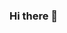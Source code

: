 ### Hi there 👋

<!--
**dasminew5/dasminew5** is a ✨ _special_ ✨ repository because its `README.md` (this file) appears on your GitHub profile.

Here are some ideas to get you started:
 
- 🔭 I’m currently working on building a solar system simulator with HTML5, CSS3 & Javascript
- 🌱 I’m currently learning Javascript
- 👯 I’m looking to collaborate on opensource  
- 💬 Ask me about Soft Skills
- 📫 How to reach me: [Linkedin](https://www.linkedin.com/in/dasmine-wright/)
- 😄 Pronouns: She/Her
- ⚡ Fun fact: Winter is my favorite season  
-->
